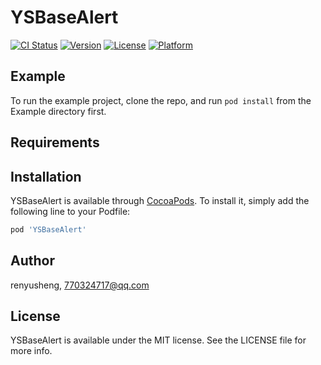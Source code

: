 # YSBaseAlert

[![CI Status](https://img.shields.io/travis/renyusheng/YSBaseAlert.svg?style=flat)](https://travis-ci.org/renyusheng/YSBaseAlert)
[![Version](https://img.shields.io/cocoapods/v/YSBaseAlert.svg?style=flat)](https://cocoapods.org/pods/YSBaseAlert)
[![License](https://img.shields.io/cocoapods/l/YSBaseAlert.svg?style=flat)](https://cocoapods.org/pods/YSBaseAlert)
[![Platform](https://img.shields.io/cocoapods/p/YSBaseAlert.svg?style=flat)](https://cocoapods.org/pods/YSBaseAlert)

## Example

To run the example project, clone the repo, and run `pod install` from the Example directory first.

## Requirements

## Installation

YSBaseAlert is available through [CocoaPods](https://cocoapods.org). To install
it, simply add the following line to your Podfile:

```ruby
pod 'YSBaseAlert'
```

## Author

renyusheng, 770324717@qq.com

## License

YSBaseAlert is available under the MIT license. See the LICENSE file for more info.
